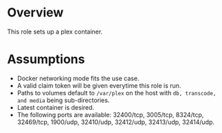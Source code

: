 # Overview
This role sets up a plex container.

# Assumptions
* Docker networking mode fits the use case.
* A valid claim token will be given everytime this role is run.
* Paths to volumes default to `/var/plex` on the host with `db, transcode, and media` being sub-directories.
* Latest container is desired.
* The following ports are available: 32400/tcp, 3005/tcp, 8324/tcp, 32469/tcp, 1900/udp, 32410/udp, 32412/udp, 32413/udp, 32414/udp.
